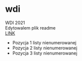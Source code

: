 # wdi
WDI 2021 </br>
Edytowalem plik readme </br>
<a href="google.com">LINK</a> </b>
<ul id="lista">
  <li>Pozycja 1 listy nienumerowanej</li>
  <li>Pozycja 2 listy nienumerowanej</li>
  <li>Pozycja 3 listy nienumerowanej</li>
</ul>

